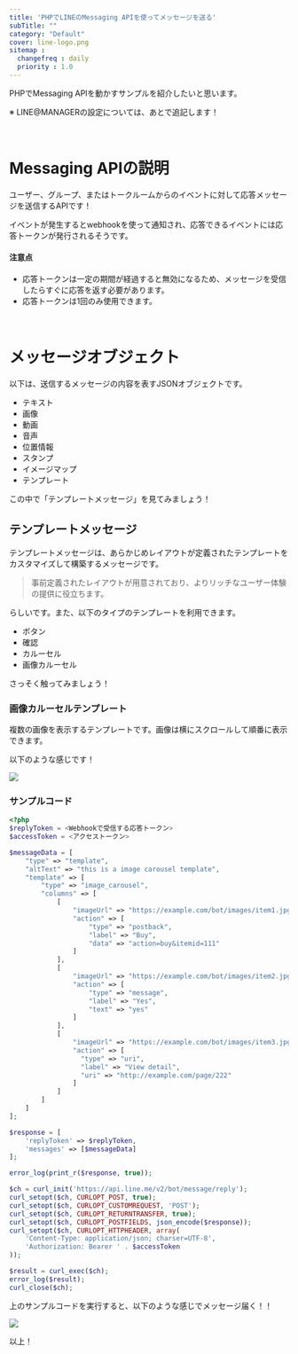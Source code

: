```yaml
---
title: 'PHPでLINEのMessaging APIを使ってメッセージを送る'
subTitle: ""
category: "Default"
cover: line-logo.png
sitemap :
  changefreq : daily
  priority : 1.0
---
```


PHPでMessaging APIを動かすサンプルを紹介したいと思います。

※ LINE@MANAGERの設定については、あとで追記します！

<br>

# Messaging APIの説明

ユーザー、グループ、またはトークルームからのイベントに対して応答メッセージを送信するAPIです！

イベントが発生するとwebhookを使って通知され、応答できるイベントには応答トークンが発行されるそうです。

#### 注意点

- 応答トークンは一定の期間が経過すると無効になるため、メッセージを受信したらすぐに応答を返す必要があります。
- 応答トークンは1回のみ使用できます。

<br>

# メッセージオブジェクト

以下は、送信するメッセージの内容を表すJSONオブジェクトです。

- テキスト
- 画像
- 動画
- 音声
- 位置情報
- スタンプ
- イメージマップ
- テンプレート

この中で「テンプレートメッセージ」を見てみましょう！

## テンプレートメッセージ

テンプレートメッセージは、あらかじめレイアウトが定義されたテンプレートをカスタマイズして構築するメッセージです。

> 事前定義されたレイアウトが用意されており、よりリッチなユーザー体験の提供に役立ちます。

らしいです。また、以下のタイプのテンプレートを利用できます。

- ボタン
- 確認
- カルーセル
- 画像カルーセル

さっそく触ってみましょう！

### 画像カルーセルテンプレート

複数の画像を表示するテンプレートです。画像は横にスクロールして順番に表示できます。

以下のような感じです！

![](./img-1.png)

### サンプルコード

```php
<?php
$replyToken = <Webhookで受信する応答トークン>
$accessToken = <アクセストークン>

$messageData = [
    "type" => "template",
    "altText" => "this is a image carousel template",
    "template" => [
        "type" => "image_carousel",
        "columns" => [
            [
                "imageUrl" => "https://example.com/bot/images/item1.jpg",
                "action" => [
                    "type" => "postback",
                    "label" => "Buy",
                    "data" => "action=buy&itemid=111"
                ]
            ],
            [
                "imageUrl" => "https://example.com/bot/images/item2.jpg",
                "action" => [
                    "type" => "message",
                    "label" => "Yes",
                    "text" => "yes"
                ]
            ],
            [
                "imageUrl" => "https://example.com/bot/images/item3.jpg",
                "action" => [
                  "type" => "uri",
                  "label" => "View detail",
                  "uri" => "http://example.com/page/222"
                ]
            ]
        ]
    ]
];

$response = [
    'replyToken' => $replyToken,
    'messages' => [$messageData]
];

error_log(print_r($response, true));

$ch = curl_init('https://api.line.me/v2/bot/message/reply');
curl_setopt($ch, CURLOPT_POST, true);
curl_setopt($ch, CURLOPT_CUSTOMREQUEST, 'POST');
curl_setopt($ch, CURLOPT_RETURNTRANSFER, true);
curl_setopt($ch, CURLOPT_POSTFIELDS, json_encode($response));
curl_setopt($ch, CURLOPT_HTTPHEADER, array(
    'Content-Type: application/json; charser=UTF-8',
    'Authorization: Bearer ' . $accessToken
));

$result = curl_exec($ch);
error_log($result);
curl_close($ch);
```

上のサンプルコードを実行すると、以下のような感じでメッセージ届く！！

![](./img-2.png)

以上！
